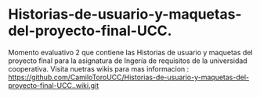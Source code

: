 # Historias-de-usuario-y-maquetas-del-proyecto-final-UCC.
Momento evaluativo 2  que contiene las Historias de usuario y maquetas del proyecto final para la asignatura de Ingería de requisitos de la universidad cooperativa.
Visita nuetras wikis para  mas informacion : https://github.com/CamiloToroUCC/Historias-de-usuario-y-maquetas-del-proyecto-final-UCC..wiki.git
